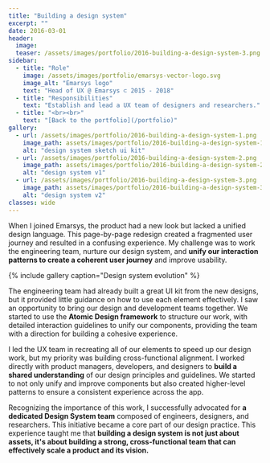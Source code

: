 ```yaml
---
title: "Building a design system"
excerpt: ""
date: 2016-03-01
header:
  image:
  teaser: /assets/images/portfolio/2016-building-a-design-system-3.png
sidebar:
  - title: "Role"
    image: /assets/images/portfolio/emarsys-vector-logo.svg
    image_alt: "Emarsys logo"
    text: "Head of UX @ Emarsys ⊂ 2015 - 2018"
  - title: "Responsibilities"
    text: "Establish and lead a UX team of designers and researchers."
  - title: "<br><br>"
    text: "[Back to the portfolio](/portfolio)"    
gallery:
  - url: /assets/images/portfolio/2016-building-a-design-system-1.png
    image_path: assets/images/portfolio/2016-building-a-design-system-1.png
    alt: "design system sketch ui kit"
  - url: /assets/images/portfolio/2016-building-a-design-system-2.png
    image_path: assets/images/portfolio/2016-building-a-design-system-2.png
    alt: "design system v1"
  - url: /assets/images/portfolio/2016-building-a-design-system-3.png
    image_path: assets/images/portfolio/2016-building-a-design-system-3.png
    alt: "design system v2"
classes: wide
---
```


When I joined Emarsys, the product had a new look but lacked a unified design language. This page-by-page redesign created a fragmented user journey and resulted in a confusing experience. My challenge was to work the engineering team, nurture our design system, and **unify our interaction patterns to create a coherent user journey** and improve usability.

{% include gallery caption="Design system evolution" %}

The engineering team had already built a great UI kit from the new designs, but it provided little guidance on how to use each element effectively. I saw an opportunity to bring our design and development teams together. We started to use the **Atomic Design framework** to structure our work, with detailed interaction guidelines to unify our components, providing the team with a direction for building a cohesive experience.

I led the UX team in recreating all of our elements to speed up our design work, but my priority was building cross-functional alignment. I worked directly with product managers, developers, and designers to **build a shared understanding** of our design principles and guidelines. We started to not only unify and improve components but also created higher-level patterns to ensure a consistent experience across the app.

Recognizing the importance of this work, I successfully advocated for **a dedicated Design System team** composed of engineers, designers, and researchers. This initiative became a core part of our design practice. This experience taught me that **building a design system is not just about assets, it's about building a strong, cross-functional team that can effectively scale a product and its vision.**